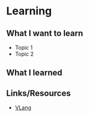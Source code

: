 # Learning

## What I want to learn

 - Topic 1
 - Topic 2

## What I learned

## Links/Resources
- [VLang](https://vlang.io)

